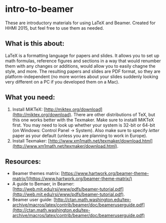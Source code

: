 # intro-to-beamer
These are introductory materials for using LaTeX and Beamer. Created for HHMI 2015, but feel free to use them as needed. 

## What is this about:

LaTeX is a formatting language for papers and slides. It allows you to set up math formulas, reference figures and sections in a way that would renumber them with any changes or additions, would allow you to easily chagne the style, and more. The resulting papers and slides are PDF format, so they are platform-independent (no more worries about your slides suddenly looking very different on a PC if you developed them on a Mac). 

## What you need:

1. Install MiKTeX: [http://miktex.org/download](http://miktex.org/download). There are other distributions of TeX, but this one works better with the Texmaker. Make sure to installl MiKTeX first. You may need to look up whether your system is 32-bit or 64-bit (on Windows: Control Panel -> System). Also make sure to specify *letter* paper as your default (unless you are planning to work in Europe). 
2. Install Texmaker: [http://www.xm1math.net/texmaker/download.html](http://www.xm1math.net/texmaker/download.html). 

## Resources:

- Beamer themes matrix: [https://www.hartwork.org/beamer-theme-matrix/](https://www.hartwork.org/beamer-theme-matrix/)
- A guide to Bemaer, in Beamer: [http://web.mit.edu/rsi/www/pdfs/beamer-tutorial.pdf](http://web.mit.edu/rsi/www/pdfs/beamer-tutorial.pdf).
- Beamer user guide: [http://ctan.math.washington.edu/tex-archive/macros/latex/contrib/beamer/doc/beameruserguide.pdf](http://ctan.math.washington.edu/tex-archive/macros/latex/contrib/beamer/doc/beameruserguide.pdf)

